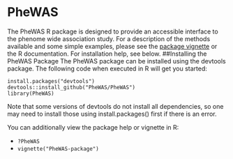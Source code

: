# PheWAS
The PheWAS R package is designed to provide an accessible interface to the phenome wide association study. 
For a description of the methods available and some simple examples, please see the
[package vignette](https://github.com/PheWAS/PheWAS/blob/master/inst/doc/PheWAS-package.pdf?raw=true) or the R documentation. 
For installation help, see below.
##Installing the PheWAS Package
The PheWAS package can be installed using the devtools package. The following code when executed in R will get you started:
```
install.packages("devtools")
devtools::install_github("PheWAS/PheWAS")
library(PheWAS)
```
Note that some versions of devtools do not install all dependencies, so one may need to install those using install.packages() first if there is an error.

You can additionally view the package help or vignette in R:
- `?PheWAS`
- `vignette("PheWAS-package")`
